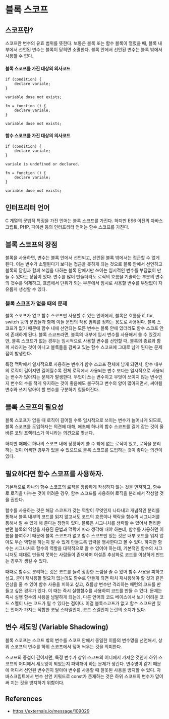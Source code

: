 # 블록 스코프

## 스코프란?

스코프란 변수의 유효 범위를 뜻한다. 보통은 블록 또는 함수 블록이 열렸을 때, 블록 내부에서 선언된 변수는 블록이 닫히면 소멸한다. 블록 안에서 선언된 변수는 블록 밖에서 사용할 수 없다.

#### 블록 스코프를 가진 대상의 의사코드

```
if (condition) {
    declare variale;
}

variable dose not exists;
```

```
fn = function () {
    declare variale;
}

variable dose not exists;
```

#### 함수 스코프를 가진 대상의 의사코드

```
if (condition) {
    declare variale;
}

variale is undefined or declared.
```

```
fn = function () {
    declare variale;
}

variable dose not exists;
```

## 인터프리터 언어

C 계열의 문법적 특징을 가진 언어는 블록 스코프를 가진다. 하지만 ES6 이전의 자바스크립트, PHP, 파이썬 등의 인터프리터 언어는 함수 스코프를 가진다.

## 블록 스코프의 장점

블록을 사용하면, 변수는 블록 안에서 선언되고, 선언된 블록 밖에서는 접근할 수 없게 된다. 이는 변수가 소멸된다기 보다는 접근을 못하게 되는 것으로 블록 안에서 선언하고 블록의 닫힘과 함께 쓰임을 다하는 블록 안에서만 쓰이는 임시적인 변수를 부담없이 만들 수 있다는 장점이 있다. 변수를 많이 만들더라도 로직의 흐름을 기술하는 부분의 변수의 갯수를 억제하고, 흐름에서 단위가 되는 부분에서 임시로 사용할 변수를 부담없이 자유롭게 생성할 수 있다.

### 블록 스코프가 없을 때의 문제

블록 스코프가 없고 함수 스코프만 사용할 수 있는 언어에서, 블록은 흐름을 if, for, switch 등의 문법들과 함께 이들 문법의 작용 범위를 정하는 용도로 사용된다. 블록 스코프가 없기 때문에 함수 내에 선언되는 모든 변수는 블록 안에 있더라도 함수 스코프 안에 존재하게 된다. 블록 스코프라면, 블록의 내부에 임시 변수를 사용해서 쓸 수 있겠지만, 블록 스코프가 없는 경우는 임시적으로 사용할 변수를 선언할 때, 블록의 종료와 함께 사라지는 것이 아니고 블록들을 감싸고 있는 함수 스코프에 그대로 남게 된다는 문제점이 발생한다.

특정 맥락에서 일시적으로 사용하는 변수가 함수 스코프 전체에 남게 되면서, 함수 내부의 로직이 길어지면 길어질수록 전체 로직에서 사용되는 변수 보다는 일시적으로 사용되는 변수가 많아지는 문제가 발생한다. 무엇이 쓰는 변수이고 무엇이 쓰이지 않는 변수인지 변수의 수를 적게 유지하는 것이 좋음에도 불구하고 변수의 양이 많아지면서, 써야될 변수와 쓰지 말아야 할 변수를 구분하기 힘들어진다.

## 블록 스코프의 필요성

블록 스코프가 없을 때 로직이 길어질 수록 임시적으로 쓰이는 변수가 늘어나게 되므로, 블록 스코프를 도입하자는 의견에 대해, 애초에 하나의 함수 스코프를 길게 잡는 것이 올바른 코딩 프렉티스가 아니라는 의견으로 맞선다.

하지만 때때로 하나의 스코프 내에 장황하게 쓸 수 밖에 없는 로직이 있고, 로직을 분리하는 것이 어색한 경우가 있을 수 있으므로 블록 스코프를 도입하는 것이 좋다는 의견이 있다.

## 필요하다면 함수 스코프를 사용하자.

기본적으로 하나의 함수 스코프의 로직을 장황하게 작성하지 않는 것을 먼저하고, 함수로 로직을 나누는 것이 어려운 경우, 함수 스코프를 사용하여 로직을 분리해서 작성할 것을 권한다. 

함수를 사용하는 것은 해당 스코프가 갖는 역할이 무엇인지 나타내고 개념적인 분리를 통해서 블록 내부의 코드를 읽지 않고서도 코드의 흐름이나 맥락을 함수의 시그니처를 통해서 알 수 있게 해 준다는 장점이 있다. 블록은 시그니처를 생략할 수 있어서 편리한 반면 블록의 역할을 사용된 문법과 맥락에 따라 생각해 내야 하는데, 함수를 사용하면 이름을 붙여주기 때문에 블록 스코프가 없고 함수 스코프만 있는 것은 내부 코드를 읽지 않아도 무슨 역할을 하는지 알 수 있게 만들도록 압력을 행사한다고 볼 수 있다. 하지만 함수는 시그니처로 함수의 역할을 대략적으로 알 수 있어야 하는데, 기본적인 함수의 시그니처도 제대로 만들지 못하는 사람들이 존재하며 어설픈 추상화로 코드를 이상하게 만드는 경우가 생길 수 있다.

때때로 함수로 분리하는 것은 코드를 늘려 장황한 느낌을 줄 수 있어 함수 사용을 피하고 싶고, 굳이 재사용할 필요가 없는데도 함수로 만들게 되면 마치 재사용해야 할 것과 같은 인상을 줄 수 있어 함수 사용을 피하고 싶고, 흐름상 변수만 격리하는 패턴의 코드를 만들고 싶은 경우가 있다. 이 때는 즉시 실행함수를 사용하여 코드를 만들 수 있다. 문제는 즉시 실행 함수의 사용을 남발하게 되는데, 다른 언어의 코드 베이스에서 보기 어려운 코드 스멜이 나는 코드가 될 수 있다는 점이다. 이걸 블록스코프가 없고 함수 스코프만 있는 언어가 가지는 적합한 코딩 스타일인지, 코드 스멜인지 논란의 소지가 있다.

## 변수 섀도잉 (Variable Shadowing)

블록 스코프는 스코프 밖의 변수를 스코프 안에서 동일한 이름의 변수명을 선언해서, 상위 스코프의 변수를 하위 스코프에서 덮어 씌우는 것을 의미한다.

스코프의 중첩이 깊어지면, 특정 변수가 상위 스코프의 어디에서 가져온 것인지 하위 스코프의 어디에서 섀도잉이 되었는지 파악해야 하는 문제가 생긴다. 변수명이 같기 때문에 어디서 선언된 변수인지 알아야 변수를 사용할 때 잘못된 사용을 방지할 수 있다. 자바스크립트에서 변수 선언 키워드로 const가 존재하는 것은 하위 스코프의 변수가 덮어 써 지는 것을 방지하기 위함이다.

## References

- https://externals.io/message/109029
